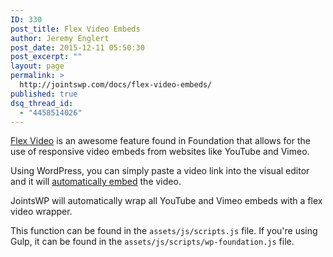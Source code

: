 ```yaml
---
ID: 330
post_title: Flex Video Embeds
author: Jeremy Englert
post_date: 2015-12-11 05:50:30
post_excerpt: ""
layout: page
permalink: >
  http://jointswp.com/docs/flex-video-embeds/
published: true
dsq_thread_id:
  - "4458514026"
---
```

<a href="http://foundation.zurb.com/sites/docs/flex-video.html">Flex Video</a> is an awesome feature found in Foundation that allows for the use of responsive video embeds from websites like YouTube and Vimeo.

Using WordPress, you can simply paste a video link into the visual editor and it will <a href="https://codex.wordpress.org/Embeds">automatically embed</a> the video.

JointsWP will automatically wrap all YouTube and Vimeo embeds with a flex video wrapper.

This function can be found in the <code>assets/js/scripts.js</code> file. If you're using Gulp, it can be found in the <code>assets/js/scripts/wp-foundation.js</code> file.